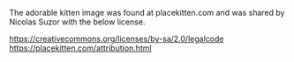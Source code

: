 The adorable kitten image was found at placekitten.com and was shared by 
Nicolas Suzor with the below license.

https://creativecommons.org/licenses/by-sa/2.0/legalcode
https://placekitten.com/attribution.html